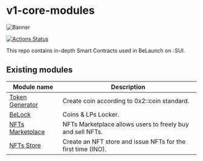 # v1-core-modules

![Banner](https://belaunch.infura-ipfs.io/ipfs/QmTMWmowbnEyE755YFg1KERc7nzMo7gc9AHf4RxaunoKfY)

[![Actions Status](https://github.com/Uniswap/uniswap-v2-core/workflows/CI/badge.svg)](https://github.com/Uniswap/uniswap-v2-core/actions)

This repo contains in-depth Smart Contracts used in BeLaunch on 💧SUI.

## Existing modules

| Module name                                                          | Description                                                                                                                |
| --------------------------------------------------------------------- | -------------------------------------------------------------------------------------------------------------------------- |
| [Token Generator](./SUI_MOVE/coins)                                   | Create coin according to 0x2::coin standard.                                                                               |
| [BeLock](./SUI_MOVE/locked)                                           | Coins & LPs Locker.                                                                                                        |
| [NFTs Marketplace](./SUI_MOVE/marketplace)                            | NFTs Marketplace allows users to freely buy and sell NFTs.                                                                 |
| [NFTs Store](./SUI_MOVE/store)                                        | Create an NFT store and issue NFTs for the first time (INO).                                                               |
